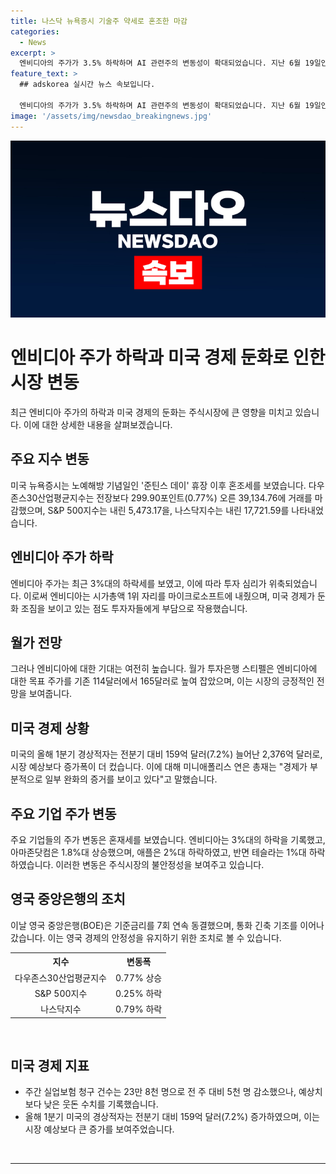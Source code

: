 ```yaml
---
title: 나스닥 뉴욕증시 기술주 약세로 혼조한 마감
categories:
  - News
excerpt: >
  엔비디아의 주가가 3.5% 하락하며 AI 관련주의 변동성이 확대되었습니다. 지난 6월 19일인 '준틴스 데이'로 휴장한 후 뉴욕증시는 혼조세를 보였는데, 엔비디아 주가의 하락으로 미국 경제가 둔화될 조짐을 보이며 시장은 숨고르기에 들어갔습니다. 다우존스30산업평균지수는 오름세를 보이고, 스탠더드앤드푸어스500지수와 나스닥지수는 내림세를 기록했습니다. 엔비디아는 주가 급락으로 시가총액 1위 자리를 마이크로소프트에 내줬지만, 월가 투자은행 스티펠은 여전히 엔비디아에 대한 기대를 갖고 있습니다. 미국 경제가 둔화 조짐을 보이고 있는 것도 투자자들에게 부담으로 작용하고 있습니다. 종목별로는 엔비디아와 애플, 테슬라 등이 하락하면서 아마존닷컴과 알파벳A가 일부 상승했습니다.
feature_text: >
  ## adskorea 실시간 뉴스 속보입니다.

  엔비디아의 주가가 3.5% 하락하며 AI 관련주의 변동성이 확대되었습니다. 지난 6월 19일인 '준틴스 데이'로 휴장한 후 뉴욕증시는 혼조세를 보였는데, 엔비디아 주가의 하락으로 미국 경제가 둔화될 조짐을 보이며 시장은 숨고르기에 들어갔습니다. 다우존스30산업평균지수는 오름세를 보이고, 스탠더드앤드푸어스500지수와 나스닥지수는 내림세를 기록했습니다. 엔비디아는 주가 급락으로 시가총액 1위 자리를 마이크로소프트에 내줬지만, 월가 투자은행 스티펠은 여전히 엔비디아에 대한 기대를 갖고 있습니다. 미국 경제가 둔화 조짐을 보이고 있는 것도 투자자들에게 부담으로 작용하고 있습니다. 종목별로는 엔비디아와 애플, 테슬라 등이 하락하면서 아마존닷컴과 알파벳A가 일부 상승했습니다.
image: '/assets/img/newsdao_breakingnews.jpg'
---
```


<p><img src="/assets/img/newsdao_breakingnews.jpg" alt="adskorea 속보" /></p>

<h1>엔비디아 주가 하락과 미국 경제 둔화로 인한 시장 변동</h1>

<p data-ke-size="size16">최근 엔비디아 주가의 하락과 미국 경제의 둔화는 주식시장에 큰 영향을 미치고 있습니다. 이에 대한 상세한 내용을 살펴보겠습니다.</p>

<h2>주요 지수 변동</h2>

<p data-ke-size="size16">미국 뉴욕증시는 노예해방 기념일인 '준틴스 데이' 휴장 이후 혼조세를 보였습니다. 다우존스30산업평균지수는 전장보다 299.90포인트(0.77%) 오른 39,134.76에 거래를 마감했으며, S&P 500지수는 내린 5,473.17을, 나스닥지수는 내린 17,721.59를 나타내었습니다.</p>

<h2>엔비디아 주가 하락</h2>

<p data-ke-size="size16">엔비디아 주가는 최근 3%대의 하락세를 보였고, 이에 따라 투자 심리가 위축되었습니다. 이로써 엔비디아는 시가총액 1위 자리를 마이크로소프트에 내줬으며, 미국 경제가 둔화 조짐을 보이고 있는 점도 투자자들에게 부담으로 작용했습니다.</p>

<h2>월가 전망</h2>

<p data-ke-size="size16">그러나 엔비디아에 대한 기대는 여전히 높습니다. 월가 투자은행 스티펠은 엔비디아에 대한 목표 주가를 기존 114달러에서 165달러로 높여 잡았으며, 이는 시장의 긍정적인 전망을 보여줍니다.</p>

<h2>미국 경제 상황</h2>

<p data-ke-size="size16">미국의 올해 1분기 경상적자는 전분기 대비 159억 달러(7.2%) 늘어난 2,376억 달러로, 시장 예상보다 증가폭이 더 컸습니다. 이에 대해 미니애폴리스 연은 총재는 "경제가 부분적으로 일부 완화의 증거를 보이고 있다"고 말했습니다.</p>

<h2>주요 기업 주가 변동</h2>

<p data-ke-size="size16">주요 기업들의 주가 변동은 혼재세를 보였습니다. 엔비디아는 3%대의 하락을 기록했고, 아마존닷컴은 1.8%대 상승했으며, 애플은 2%대 하락하였고, 반면 테슬라는 1%대 하락하였습니다. 이러한 변동은 주식시장의 불안정성을 보여주고 있습니다.</p>

<h2>영국 중앙은행의 조치</h2>

<p data-ke-size="size16">이날 영국 중앙은행(BOE)은 기준금리를 7회 연속 동결했으며, 통화 긴축 기조를 이어나갔습니다. 이는 영국 경제의 안정성을 유지하기 위한 조치로 볼 수 있습니다.</p>

<table>
  <tr>
    <th>지수</th>
    <th>변동폭</th>
  </tr>
  <tr>
    <td style="text-align: center;">다우존스30산업평균지수</td>
    <td style="text-align: center;">0.77% 상승</td>
  </tr>
  <tr>
    <td style="text-align: center;">S&P 500지수</td>
    <td style="text-align: center;">0.25% 하락</td>
  </tr>
  <tr>
    <td style="text-align: center;">나스닥지수</td>
    <td style="text-align: center;">0.79% 하락</td>
  </tr>
</table>

<p data-ke-size="size16">&nbsp;</p>

<h2>미국 경제 지표</h2>

<ul>
  <li>주간 실업보험 청구 건수는 23만 8천 명으로 전 주 대비 5천 명 감소했으나, 예상치보다 낮은 웃돈 수치를 기록했습니다.</li>
  <li>올해 1분기 미국의 경상적자는 전분기 대비 159억 달러(7.2%) 증가하였으며, 이는 시장 예상보다 큰 증가를 보여주었습니다.</li>
</ul>

<p data-ke-size="size16">&nbsp;</p>

<hr>

<p data-ke-size="size16">&nbsp;</p>

